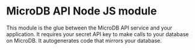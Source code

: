 MicroDB API Node JS module
=========================

This module is the glue between the MicroDB API service and your application. 
It requires your secret API key to make calls to your database on MicroDB.
It autogenerates code that mirrors your database.

